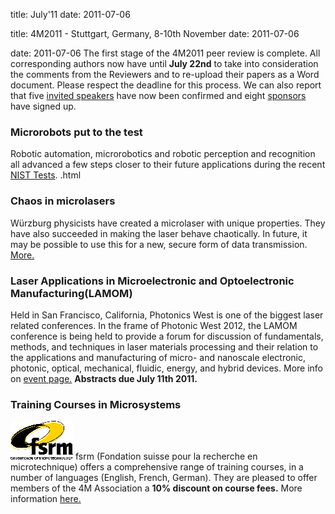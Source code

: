 title: July'11
date: 2011-07-06 

<!--break-->
title: 4M2011 - Stuttgart, Germany, 8-10th November
date: 2011-07-06 

date: 2011-07-06 
The first stage of the 4M2011 peer review is complete. All corresponding authors now have until **July 22nd** to take into consideration the comments from the Reviewers and to re-upload their papers as a Word document. Please respect the deadline for this process. We can also report that five [invited speakers](/conference/2011/Invited-Speakers-0) have now been confirmed and eight [sponsors](/conference/2011/Our-Sponsor.html) have signed up.   
### Microrobots put to the test

Robotic automation, microrobotics and robotic perception and recognition all advanced a few steps closer to their future applications during the recent [NIST Tests](/content/Microrobots-put-tes/Microrobots-put-tes.html).   .html
### Chaos in microlasers

Würzburg physicists have created a microlaser with unique properties. They have also succeeded in making the laser behave chaotically. In future, it may be possible to use this for a new, secure form of data transmission. [More.](/content/Chaos-Microlaser/Chaos-Microlaser.html) 

### Laser Applications in Microelectronic and Optoelectronic Manufacturing(LAMOM)

Held in San Francisco, California, Photonics West is one of the biggest laser related conferences. In the frame of Photonic West 2012, the LAMOM conference is being held to provide a forum for discussion of fundamentals, methods, and techniques in laser materials processing and their relation to the applications and manufacturing of micro- and nanoscale electronic, photonic, optical, mechanical, fluidic, energy, and hybrid devices. More info on [event page.](/event/LAMOM-XVI.html) **Abstracts due July 11th 2011.**  
### Training Courses in Microsystems

![FSRM](/images/FSRM_LOGO_web.gif)
fsrm (Fondation suisse pour la recherche en microtechnique) offers a comprehensive range of training courses, in a number of languages (English, French, German). They are pleased to offer members of the 4M Association a <b>10% discount on course fees.</b> More information [here.](/content/fsrm-training-course/fsrm-training-course.html)